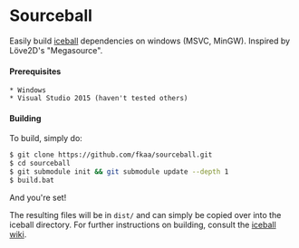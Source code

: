 Sourceball
==========

Easily build [iceball](https://github.com/iamgreaser/iceball) dependencies on
windows (MSVC, MinGW). Inspired by Löve2D's "Megasource".

#### Prerequisites
    * Windows
    * Visual Studio 2015 (haven't tested others)

#### Building
To build, simply do:
```sh
$ git clone https://github.com/fkaa/sourceball.git
$ cd sourceball
$ git submodule init && git submodule update --depth 1
$ build.bat
```
And you're set!

The resulting files will be in `dist/` and can simply be copied over into the
iceball directory. For further instructions on building, consult the
[iceball wiki](https://github.com/iamgreaser/iceball/wiki/Building).

